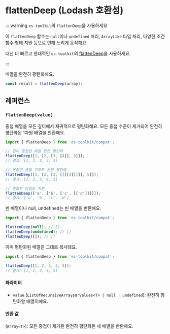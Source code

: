 # flattenDeep (Lodash 호환성)

::: warning `es-toolkit`의 `flattenDeep`을 사용하세요

이 `flattenDeep` 함수는 `null`이나 `undefined` 처리, `ArrayLike` 타입 처리, 다양한 조건 함수 형태 지원 등으로 인해 느리게 동작해요.

대신 더 빠르고 현대적인 `es-toolkit`의 [flattenDeep](../../array/flattenDeep.md)을 사용하세요.

:::

배열을 완전히 평탄화해요.

```typescript
const result = flattenDeep(array);
```

## 레퍼런스

### `flattenDeep(value)`

중첩 배열을 모든 깊이에서 재귀적으로 평탄화해요. 모든 중첩 수준이 제거되어 완전히 평탄화된 1차원 배열을 반환해요.

```typescript
import { flattenDeep } from 'es-toolkit/compat';

// 깊이 중첩된 배열 완전 평탄화
flattenDeep([1, [2, [3, [4]], 5]]);
// 결과: [1, 2, 3, 4, 5]

// 복잡한 중첩 구조도 완전 평탄화
flattenDeep([1, [2, [3, [[[[4]]]]], 5]]);
// 결과: [1, 2, 3, 4, 5]

// 혼합된 타입도 지원
flattenDeep(['a', ['b', ['c', [['d']]]]]);
// 결과: ['a', 'b', 'c', 'd']
```

빈 배열이나 null, undefined는 빈 배열을 반환해요.

```typescript
import { flattenDeep } from 'es-toolkit/compat';

flattenDeep(null); // []
flattenDeep(undefined); // []
flattenDeep([]); // []
```

이미 평탄화된 배열은 그대로 복사돼요.

```typescript
import { flattenDeep } from 'es-toolkit/compat';

flattenDeep([1, 2, 3, 4, 5]);
// 결과: [1, 2, 3, 4, 5]
```

#### 파라미터

- `value` (`ListOfRecursiveArraysOrValues<T> | null | undefined`): 완전히 평탄화할 배열이에요.

#### 반환 값

(`Array<T>`): 모든 중첩이 제거된 완전히 평탄화된 새 배열을 반환해요.
